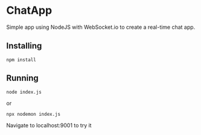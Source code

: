 # ChatApp

Simple app using NodeJS with WebSocket.io to create a real-time chat app.

## Installing
```
npm install
```

## Running

```
node index.js
```
or
```
npx nodemon index.js
```

Navigate to localhost:9001 to try it
